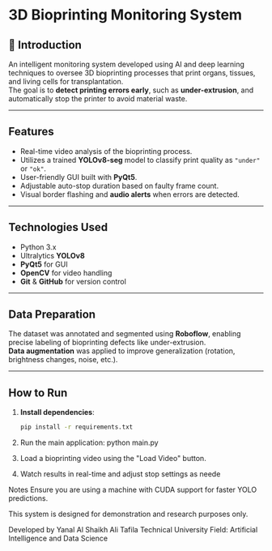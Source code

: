 # 3D Bioprinting Monitoring System

## 🧠 Introduction
An intelligent monitoring system developed using AI and deep learning techniques to oversee 3D bioprinting processes that print organs, tissues, and living cells for transplantation.  
The goal is to **detect printing errors early**, such as **under-extrusion**, and automatically stop the printer to avoid material waste.

---

##  Features
- Real-time video analysis of the bioprinting process.
- Utilizes a trained **YOLOv8-seg** model to classify print quality as `"under"` or `"ok"`.
- User-friendly GUI built with **PyQt5**.
- Adjustable auto-stop duration based on faulty frame count.
- Visual border flashing and **audio alerts** when errors are detected.

---

##  Technologies Used
- Python 3.x  
- Ultralytics **YOLOv8**  
- **PyQt5** for GUI  
- **OpenCV** for video handling  
- **Git** & **GitHub** for version control  

---

##  Data Preparation
The dataset was annotated and segmented using **Roboflow**, enabling precise labeling of bioprinting defects like under-extrusion.  
**Data augmentation** was applied to improve generalization (rotation, brightness changes, noise, etc.).

---

##  How to Run

1. **Install dependencies**:
   ```bash
   pip install -r requirements.txt
2. Run the main application:
python main.py

4. Load a bioprinting video using the "Load Video" button.

5. Watch results in real-time and adjust stop settings as neede

 Notes
Ensure you are using a machine with CUDA support for faster YOLO predictions.

This system is designed for demonstration and research purposes only.

  Developed by
Yanal Al Shaikh Ali
Tafila Technical University
Field: Artificial Intelligence and Data Science


   
